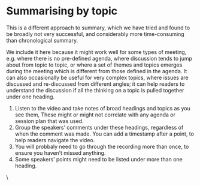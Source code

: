 # Summarising by topic

This is a different approach to summary, which we have tried and found to be broadly not very successful, and considerably more time-consuming than chronological summary.&#x20;

We include it here because it might work well for some types of meeting, e.g. where there is no pre-defined agenda, where discussion tends to jump about from topic to topic, or where a set of themes and topics emerges during the meeting which is different from those defined in the agenda. It can also occasionally be useful for very complex topics, where issues are discussed and re-discussed from different angles; it can help readers to understand the discussion if all the thinking on a topic is pulled together under one heading.

1. Listen to the video and take notes of broad headings and topics as you see them, These might or might not correlate with any agenda or session plan that was used.
2. Group the speakers’ comments under these headings, regardless of when the comment was made. You can add a timestamp after a point, to help readers navigate the video.
3. You will probbaly need to go through the recording more than once, to ensure you haven’t missed anything.
4. Some speakers’ points might need to be listed under more than one heading.

\
